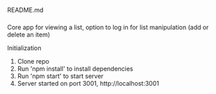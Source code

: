 README.md

###
Core app for viewing a list, option to log in for list manipulation (add or delete an item)

Initialization

1. Clone repo
2. Run 'npm install' to install dependencies
3. Run 'npm start' to start server
4. Server started on port 3001, http://localhost:3001